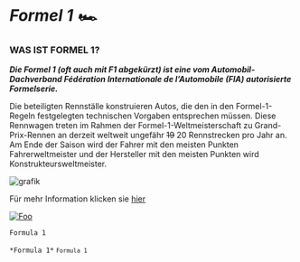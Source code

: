 # *Formel 1 🏎️*

### **WAS IST FORMEL 1?**

***Die Formel 1 (oft auch mit F1 abgekürzt) ist eine vom Automobil-Dachverband Fédération Internationale de l’Automobile (FIA) autorisierte Formelserie.***

Die beteiligten Rennställe konstruieren Autos, die den in den Formel-1-Regeln festgelegten technischen Vorgaben entsprechen müssen. Diese Rennwagen treten im Rahmen der Formel-1-Weltmeisterschaft zu Grand-Prix-Rennen an derzeit weltweit ungefähr ~~19~~ 20 Rennstrecken pro Jahr an. Am Ende der Saison wird der Fahrer mit den meisten Punkten Fahrerweltmeister und der Hersteller mit den meisten Punkten wird Konstrukteursweltmeister. 


 ![grafik](https://user-images.githubusercontent.com/111046375/184094608-7b5f0507-9a68-4f3a-a41f-6aba87474d91.png)
 
Für mehr Information klicken sie [hier](https://www.formula1.com)


<a href="https://www.formula1.com/" rel="some text">![Foo](https://user-images.githubusercontent.com/111046375/184101441-9a2a6313-6c3b-4e1a-916e-05f4003fcd77.png)
</a>


`Formula 1`

`*Formula 1*`          <code>`Formula 1`</code> 
